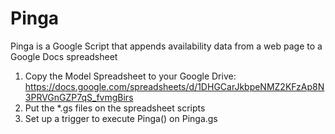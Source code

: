 # Pinga
Pinga is a Google Script that appends availability data from a web page to a Google Docs spreadsheet

1. Copy the Model Spreadsheet to your Google Drive: https://docs.google.com/spreadsheets/d/1DHGCarJkbpeNMZ2KFzAp8N3PRVGnGZP7qS_fvmgBirs
2. Put the *.gs files on the spreadsheet scripts
3. Set up a trigger to execute Pinga() on Pinga.gs
